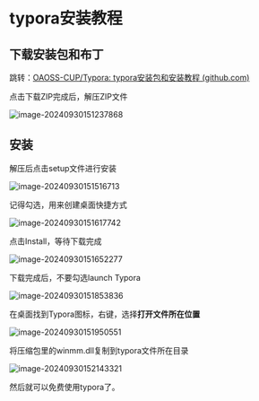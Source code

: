 # typora安装教程

## 下载安装包和布丁

跳转：[OAOSS-CUP/Typora: typora安装包和安装教程 (github.com)](https://github.com/OAOSS-CUP/Typora)

点击下载ZIP完成后，解压ZIP文件

![image-20240930151237868](https://github.com/user-attachments/assets/2c60a71a-5506-445a-8b4b-6fb7b891ccbd)

## 安装

解压后点击setup文件进行安装

![image-20240930151516713](https://github.com/user-attachments/assets/afd8b8c4-8d4c-4bb1-a6fe-c4886a2d8de6)

记得勾选，用来创建桌面快捷方式

![image-20240930151617742](https://github.com/user-attachments/assets/cb177e15-3902-432b-98c7-51a8c885e212)

点击Install，等待下载完成

![image-20240930151652277](https://github.com/user-attachments/assets/45e98106-0f91-4e39-8a7b-fd3b97acfa62)

下载完成后，不要勾选launch Typora

![image-20240930151853836](https://github.com/user-attachments/assets/32069226-2ae6-41df-abfc-c15bf9a1f61f)

在桌面找到Typora图标，右键，选择**打开文件所在位置**

![image-20240930151950551](https://github.com/user-attachments/assets/497d342d-7840-4469-b0dd-319b84e0f5cc)

将压缩包里的winmm.dll复制到typora文件所在目录

![image-20240930152143321](https://github.com/user-attachments/assets/086834a6-595f-47fe-8621-c217dc482feb)

然后就可以免费使用typora了。
